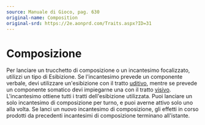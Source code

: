 ```yaml
---
source: Manuale di Gioco, pag. 630
original-name: Composition
original-srd: https://2e.aonprd.com/Traits.aspx?ID=31
---
```


# Composizione

Per lanciare un trucchetto di composizione o un incantesimo focalizzato,
utilizzi un tipo di Esibizione. Se l'incantesimo prevede un componente verbale,
devi utilizzare un'esibizione con il tratto [uditivo](/tratti/uditivo), mentre
se prevede un componente somatico devi impiegarne una con il tratto
[visivo](/tratti/visivo). L'incantesimo ottiene tutti i tratti dell'esibizione
utilizzata. Puoi lanciare un solo incantesimo di composizione per turno, e puoi
averne attivo solo uno alla volta. Se lanci un nuovo incantesimo di
composizione, gli effetti in corso prodotti da precedenti incantesimi di
composizione terminano all'istante.
